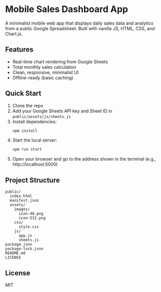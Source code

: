 # Mobile Sales Dashboard App

A minimalist mobile web app that displays daily sales data and analytics from a public Google Spreadsheet. Built with vanilla JS, HTML, CSS, and Chart.js.

## Features
- Real-time chart rendering from Google Sheets
- Total monthly sales calculation
- Clean, responsive, minimalist UI
- Offline-ready (basic caching)

## Quick Start
1. Clone the repo
2. Add your Google Sheets API key and Sheet ID in `public/assets/js/sheets.js`
3. Install dependencies:
   ```bash
   npm install
   ```
4. Start the local server:
   ```bash
   npm run start
   ```
5. Open your browser and go to the address shown in the terminal (e.g., http://localhost:5000)

## Project Structure
```
public/
  index.html
  manifest.json
  assets/
    images/
      icon-48.png
      icon-512.png
    css/
      style.css
    js/
      app.js
      sheets.js
package.json
package-lock.json
README.md
LICENSE
```

## License
MIT 